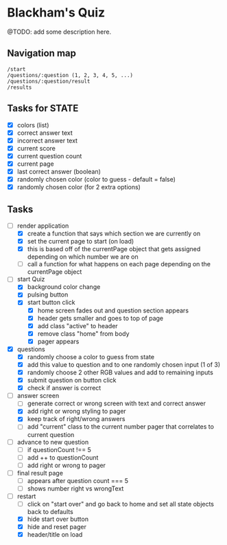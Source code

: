 # Blackham's Quiz

@TODO: add some description here.

## Navigation map

```
/start
/questions/:question (1, 2, 3, 4, 5, ...)
/questions/:question/result
/results
```
## Tasks for STATE
- [x] colors (list)
- [x] correct answer text
- [x] incorrect answer text
- [x] current score
- [x] current question count
- [x] current page
- [x] last correct answer (boolean)
- [x] randomly chosen color (color to guess - default = false)
- [x] randomly chosen color (for 2 extra options)

## Tasks

- [ ] render application
  - [x] create a function that says which section we are currently on
  - [x] set the current page to start (on load)
  - [x] this is based off of the currentPage object that gets assigned depending on which number we are on
  - [ ] call a function for what happens on each page depending on the currentPage object
- [ ] start Quiz
  - [x] background color change
  - [x] pulsing button
  - [x] start button click
    - [x] home screen fades out and question section appears
    - [x] header gets smaller and goes to top of page
    - [x] add class "active" to header
    - [x] remove class "home" from body
    - [x] pager appears
- [x] questions
  - [x] randomly choose a color to guess from state
  - [x] add this value to question and to one randomly chosen input (1 of 3)
  - [x] randomly choose 2 other RGB values and add to remaining inputs
  - [x] submit question on button click
  - [x] check if answer is correct
- [ ] answer screen
  - [ ] generate correct or wrong screen with text and correct answer
  - [x] add right or wrong styling to pager
  - [x] keep track of right/wrong answers
  - [ ] add "current" class to the current number pager that correlates to current question
- [ ] advance to new question
  - [ ] if questionCount !== 5
  - [ ] add ++ to questionCount
  - [ ] add right or wrong to pager
- [ ] final result page
  - [ ] appears after question count === 5
  - [ ] shows number right vs wrongText
- [ ] restart
  - [ ] click on "start over" and go back to home and set all state objects back to defaults
  - [x] hide start over button
  - [x] hide and reset pager
  - [x] header/title on load
